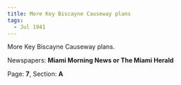 ```yaml
---  
title: More Key Biscayne Causeway plans  
tags:  
  - Jul 1941  
---  
```

  
More Key Biscayne Causeway plans.  
  
Newspapers: **Miami Morning News or The Miami Herald**  
  
Page: **7**, Section: **A** 
